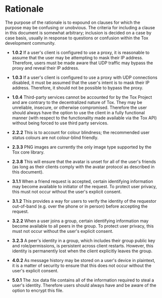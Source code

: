 Rationale
============

The purpose of the rationale is to expound on clauses for which the purpose may
be confusing or unobvious. The criteria for including a clause in this document
is somewhat arbitrary; inclusion is decided on a case by case basis, usually in
response to questions or confusion within the Tox development community.

- **1.0.2** If a user's client is configured to use a proxy, it is reasonable
  to assume that the user may be attempting to mask their IP address.
  Therefore, users must be made aware that UDP traffic may bypass the proxy and
  reveal their IP address.

- **1.0.3** If a user's client is configured to use a proxy with UDP
  connections disabled, it must be assumed that the user's intent is to mask
  their IP address. Therefore, it should not be possible to bypass the proxy.

- **1.0.4** Third-party services cannot be accounted for by the Tox Project and
  are contrary to the decentralized nature of Tox. They may be unreliable,
  insecure, or otherwise compromised. Therefore the user should always have the
  option to use the client in a fully functional manner (with respect to the
  functionality made available via the Tox API) without being forced to use
  third party services.

- **2.2.2** This is to account for colour blindness; the recommended user
  status colours are not colour-blind friendly.

- **2.3.3** PNG images are currently the only image type supported by the Tox
  core library.

- **2.3.8** This will ensure that the avatar is unset for all of the user's
  friends (as long as their clients comply with the avatar protocol as
  described in this document).

- **3.1.1** When a friend request is accepted, certain identifying information
  may become available to initiator of the request. To protect user privacy,
  this must not occur without the user's explicit consent.

- **3.1.2** This provides a way for users to verify the identity of the
  requestor out-of-band (e.g. over the phone or in person) before accepting the
  request.

- **3.2.2** When a user joins a group, certain identifying information may
  become available to all peers in the group. To protect user privacy,
  this must not occur without the user's explicit consent.

- **3.2.3** A peer's identity in a group, which includes their group public key
  and role/permissions, is persistent across client restarts. However, this
  identity is permanently lost when the client explicitly leaves the group.

- **4.0.2** As message history may be stored on a user's device in plaintext,
  it is a matter of security to ensure that this does not occur without the
  user's explicit consent.

- **5.0.1** The .tox data file contains all of the information required to steal
  a user's identity. Therefore users should always have and be aware of the
  option to encrypt this file.
